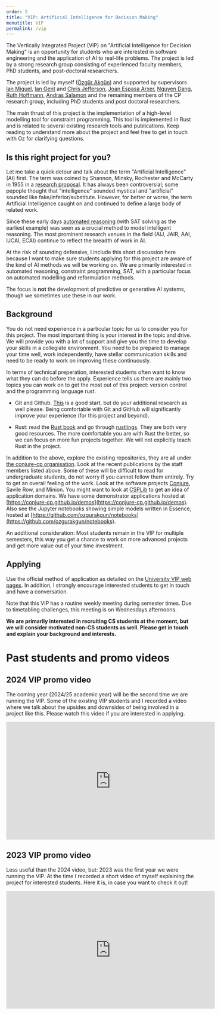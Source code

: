 ```yaml
---
order: 5
title: "VIP: Artificial Intelligence for Decision Making"
menutitle: VIP
permalink: /vip
---
```


The Vertically Integrated Project (VIP) on "Artificial Intelligence for Decision Making" is an opportunity for students who are interested in software engineering and the application of AI to real-life problems. The project is led by a strong research group consisting of experienced faculty members, PhD students, and post-doctoral researchers.

The project is led by myself ([Özgür Akgün](https://www.st-andrews.ac.uk/computer-science/people/oa86/)) and supported by supervisors [Ian Miguel](https://www.st-andrews.ac.uk/computer-science/people/ijm/), [Ian Gent](https://www.st-andrews.ac.uk/computer-science/people/ipg1/) and [Chris Jefferson](https://www.st-andrews.ac.uk/computer-science/people/caj21/), [Joan Espasa Arxer](https://www.st-andrews.ac.uk/computer-science/people/jea20/), [Nguyen Dang](https://www.st-andrews.ac.uk/computer-science/people/nttd/), [Ruth Hoffmann](https://www.st-andrews.ac.uk/computer-science/people/rh347/), [Andras Salamon](https://www.st-andrews.ac.uk/computer-science/people/as456/) and the remaining members of the CP research group, including PhD students and post doctoral researchers.

The main thrust of this project is the implementation of a high-level modelling tool for constraint programming. This tool is implemented in Rust and is related to several existing research tools and publications. Keep reading to understand more about the project and feel free to get in touch with Oz for clarifying questions.

## Is this right project for you?

Let me take a quick detour and talk about the term "Artificial Intelligence" (AI) first. The term was coined by Shannon, Minsky, Rochester and McCarty in 1955 in a [research proposal](http://jmc.stanford.edu/articles/dartmouth/dartmouth.pdf). It has always been controversial; some pepople thought that "intelligence" sounded mystical and "artificial" sounded like fake/inferior/substitute. However, for better or worse, the term Artificial Intelligence caught on and continued to define a large body of related work.

Since these early days [automated reasoning](https://plato.stanford.edu/entries/reasoning-automated) (with SAT solving as the earliest example) was seen as a crucial method to model intelligent reasoning. The most prominent research venues in the field (AIJ, JAIR, AAI, IJCAI, ECAI) continue to reflect the breadth of work in AI.

At the risk of sounding defensive, I include this short discussion here because I want to make sure students applying for this project are aware of the kind of AI methods we will be working on. We are primarily interested in automated reasoning, constraint programming, SAT, with a particular focus on automated modelling and reformulation methods.

The focus is **not** the development of predictive or generative AI systems, though we sometimes use these in our work.

## Background

You do not need experience in a particular topic for us to consider you for this project. The most important thing is your interest in the topic and drive. We will provide you with a lot of support and give you the time to develop your skills in a collegiate environment. You need to be prepared to manage your time well, work independently, have stellar communication skills and need to be ready to work on improving these continuously.

In terms of technical preperation, interested students often want to know what they can do before the apply. Experience tells us there are mainly two topics you can work on to get the most out of this project: version control and the programming language rust.

- Git and Github. [This](https://swcarpentry.github.io/git-novice/) is a good start, but do your additional research as well please. Being comfortable with Git and GitHub will significantly improve your experience (for this project and beyond).

- Rust: read the [Rust book](https://doc.rust-lang.org/book/index.html) and go through [rustlings](https://github.com/rust-lang/rustlings). They are both very good resources. The more comfortable you are with Rust the better, so we can focus on more fun projects together. We will not explicitly teach Rust in the project.

In addition to the above, explore the existing repositories, they are all under [the conjure-cp organisation](https://github.com/conjure-cp). Look at the recent publications by the staff members listed above. Some of these will be difficult to read for undergraduate students, do not worry if you cannot follow them entirely. Try to get an overall feeling of the work. Look at the software projects [Conjure](https://github.com/conjure-cp/conjure), Savile Row, and Minion. You might want to look at [CSPLib](https://www.csplib.org) to get an idea of application domains. We have some demonstrator applications hosted at [https://conjure-cp.github.io/demos](https://conjure-cp.github.io/demos). Also see the Jupyter notebooks showing simple models written in Essence, hosted at [https://github.com/ozgurakgun/notebooks](https://github.com/ozgurakgun/notebooks).

An additional consideration: Most students remain in the VIP for multiple semesters, this way you get a chance to work on more advanced projects and get more value out of your time investment.

## Applying

Use the official method of application as detailed on the [University VIP web pages](https://www.st-andrews.ac.uk/education/vip/). In addition, I strongly encourage interested students to get in touch and have a conversation.

Note that this VIP has a routine weekly meeting during semester times. Due to timetabling challenges, this meeting is on Wednesdays afternoons.

**We are primarily interested in recruiting CS students at the moment, but we will consider motivated non-CS students as well. Please get in touch and explain your background and interests.**


# Past students and promo videos

## 2024 VIP promo video

The coming year (2024/25 academic year) will be the second time we are running the VIP. Some of the existing VIP students and I recorded a video where we talk about the upsides and downsides of being involved in a project like this. Please watch this video if you are interested in applying.

<iframe width="560" height="315" style="display:block;margin:auto;" src="https://www.youtube.com/embed/PgnxbnGh3oo" title="YouTube video player" frameborder="0" allow="accelerometer; autoplay; clipboard-write; encrypted-media; gyroscope; picture-in-picture; web-share" allowfullscreen></iframe>

## 2023 VIP promo video

Less useful than the 2024 video, but: 2023 was the first year we were running the VIP. At the time I recorded a short video of myself explaining the project for interested students. Here it is, in case you want to check it out!

<iframe width="560" height="315" style="display:block;margin:auto;" src="https://www.youtube.com/embed/bK_QmJ4Mlos" title="YouTube video player" frameborder="0" allow="accelerometer; autoplay; clipboard-write; encrypted-media; gyroscope; picture-in-picture; web-share" allowfullscreen></iframe>
